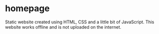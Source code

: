 # homepage
Static website created using HTML, CSS and a little bit of JavaScript.
This website works offline and is not uploaded on the internet. 
